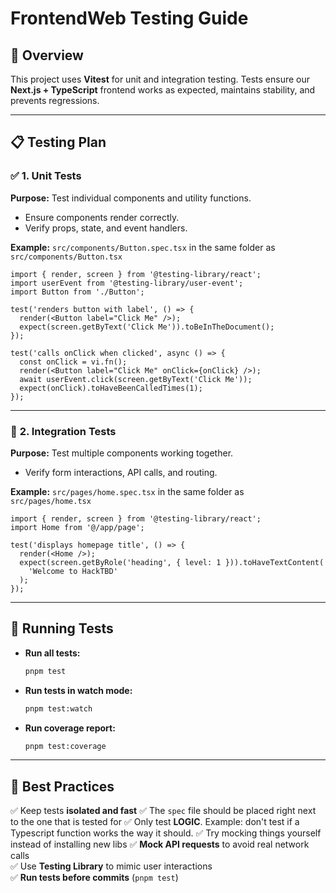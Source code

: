 # FrontendWeb Testing Guide

## 📌 **Overview**

This project uses **Vitest** for unit and integration testing. Tests ensure our **Next.js + TypeScript** frontend works as expected, maintains stability, and prevents regressions.

---

## 📋 **Testing Plan**

### ✅ **1. Unit Tests**

**Purpose:** Test individual components and utility functions.

- Ensure components render correctly.
- Verify props, state, and event handlers.

**Example:** `src/components/Button.spec.tsx` in the same folder as `src/components/Button.tsx`

```tsx
import { render, screen } from '@testing-library/react';
import userEvent from '@testing-library/user-event';
import Button from './Button';

test('renders button with label', () => {
  render(<Button label="Click Me" />);
  expect(screen.getByText('Click Me')).toBeInTheDocument();
});

test('calls onClick when clicked', async () => {
  const onClick = vi.fn();
  render(<Button label="Click Me" onClick={onClick} />);
  await userEvent.click(screen.getByText('Click Me'));
  expect(onClick).toHaveBeenCalledTimes(1);
});
```

---

### 🔄 **2. Integration Tests**

**Purpose:** Test multiple components working together.

- Verify form interactions, API calls, and routing.

**Example:** `src/pages/home.spec.tsx` in the same folder as `src/pages/home.tsx`

```tsx
import { render, screen } from '@testing-library/react';
import Home from '@/app/page';

test('displays homepage title', () => {
  render(<Home />);
  expect(screen.getByRole('heading', { level: 1 })).toHaveTextContent(
    'Welcome to HackTBD'
  );
});
```

---

## 🚀 **Running Tests**

- **Run all tests:**
  ```sh
  pnpm test
  ```
- **Run tests in watch mode:**
  ```sh
  pnpm test:watch
  ```
- **Run coverage report:**
  ```sh
  pnpm test:coverage
  ```

---

## 📌 **Best Practices**

✅ Keep tests **isolated and fast**
✅ The `spec` file should be placed right next to the one that is tested for
✅ Only test **LOGIC**. Example: don't test if a Typescript function works the way it should.
✅ Try mocking things yourself instead of installing new libs
✅ **Mock API requests** to avoid real network calls  
✅ Use **Testing Library** to mimic user interactions  
✅ **Run tests before commits** (`pnpm test`)

